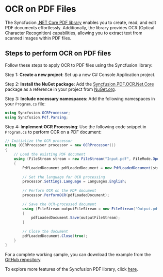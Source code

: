 # OCR on PDF Files

The Syncfusion [.NET Core PDF library](https://www.syncfusion.com/document-processing/pdf-framework/net-core/pdf-library) enables you to create, read, and edit PDF documents effortlessly. Additionally, the library provides OCR (Optical Character Recognition) capabilities, allowing you to extract text from scanned images within PDF files.

## Steps to perform OCR on PDF files

Follow these steps to apply OCR to PDF files using the Syncfusion library:

Step 1: **Create a new project**: Set up a new C# Console Application project.

Step 2: **Install the NuGet package**: Add the [Syncfusion.PDF.OCR.Net.Core](https://www.nuget.org/packages/Syncfusion.PDF.OCR.Net.Core) package as a reference in your project from [NuGet.org](https://www.nuget.org/).

Step 3: **Include necessary namespaces**: Add the following namespaces in your `Program.cs` file:

   ```csharp
   using Syncfusion.OCRProcessor;
   using Syncfusion.Pdf.Parsing;
   ```

Step 4: **Implement OCR Processing**: Use the following code snippet in `Program.cs` to perform OCR on a PDF document:

   ```csharp
   // Initialize the OCR processor
   using (OCRProcessor processor = new OCRProcessor())
   {
       // Load the existing PDF document
       using (FileStream stream = new FileStream("Input.pdf", FileMode.Open, FileAccess.Read))
       {    
           PdfLoadedDocument pdfLoadedDocument = new PdfLoadedDocument(stream);
           
           // Set the language for OCR processing
           processor.Settings.Language = Languages.English;   
           
           // Perform OCR on the PDF document
           processor.PerformOCR(pdfLoadedDocument);
           
           // Save the OCR-processed document
           using (FileStream outputFileStream = new FileStream("Output.pdf", FileMode.Create, FileAccess.ReadWrite))
           {
               pdfLoadedDocument.Save(outputFileStream);
           }
           
           // Close the document
           pdfLoadedDocument.Close(true);
       }    
   }
   ```

For a complete working sample, you can download the example from the [GitHub repository](https://github.com/SyncfusionExamples/PDF-Examples/tree/master/OCR/.NET/Perform-OCR-for-the-entire-PDF-document).

To explore more features of the Syncfusion PDF library, click [here](https://www.syncfusion.com/document-processing/pdf-framework/net-core).